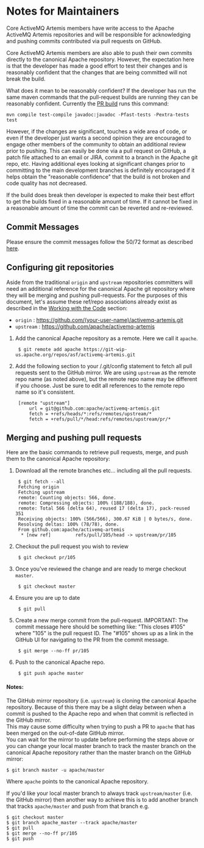# Notes for Maintainers

Core ActiveMQ Artemis members have write access to the Apache ActiveMQ Artemis repositories and will be responsible for 
acknowledging and pushing commits contributed via pull requests on GitHub.

Core ActiveMQ Artemis members are also able to push their own commits directly to the canonical Apache repository.
However, the expectation here is that the developer has made a good effort to test their changes and is reasonably
confident that the changes that are being committed will not break the build.

What does it mean to be reasonably confident? If the developer has run the same maven commands that the pull-request
builds are running they can be reasonably confident. Currently the [PR build](https://builds.apache.org/job/ActiveMQ-Artemis-PR-Build/)
runs this command:

    mvn compile test-compile javadoc:javadoc -Pfast-tests -Pextra-tests test

However, if the changes are significant, touches a wide area of code, or even if the developer just wants a second
opinion they are encouraged to engage other members of the community to obtain an additional review prior to pushing.
This can easily be done via a pull request on GitHub, a patch file attached to an email or JIRA, commit to a branch
in the Apache git repo, etc. Having additional eyes looking at significant changes prior to committing to the main
development branches is definitely encouraged if it helps obtain the "reasonable confidence" that the build is not
broken and code quality has not decreased.

If the build does break then developer is expected to make their best effort to get the builds fixed in a reasonable
amount of time. If it cannot be fixed in a reasonable amount of time the commit can be reverted and re-reviewed.

## Commit Messages

Please ensure the commit messages follow the 50/72 format as described [here](code.md#commitMessageDetails).

## Configuring git repositories

Aside from the traditional `origin` and `upstream` repositories committers will need an additional reference for the 
canonical Apache git repository where they will be merging and pushing pull-requests. For the purposes of this document,
let's assume these ref/repo associations already exist as described in the [Working with the Code](code.md) section:

- `origin` : https://github.com/(your-user-name)/activemq-artemis.git
- `upstream` : https://github.com/apache/activemq-artemis

1. Add the canonical Apache repository as a remote. Here we call it `apache`.

        $ git remote add apache https://git-wip-us.apache.org/repos/asf/activemq-artemis.git

1. Add the following section to your <artemis-repo>/.git/config statement to fetch all pull requests sent to the GitHub 
   mirror.  We are using `upstream` as the remote repo name (as noted above), but the remote repo name may be different 
   if you choose. Just be sure to edit all references to the remote repo name so it's consistent.

        [remote "upstream"]
            url = git@github.com:apache/activemq-artemis.git
            fetch = +refs/heads/*:refs/remotes/upstream/*
            fetch = +refs/pull/*/head:refs/remotes/upstream/pr/*

## Merging and pushing pull requests

Here are the basic commands to retrieve pull requests, merge, and push them to the canonical Apache repository:

1. Download all the remote branches etc... including all the pull requests.
    
        $ git fetch --all
        Fetching origin
        Fetching upstream
        remote: Counting objects: 566, done.
        remote: Compressing objects: 100% (188/188), done.
        remote: Total 566 (delta 64), reused 17 (delta 17), pack-reused 351
        Receiving objects: 100% (566/566), 300.67 KiB | 0 bytes/s, done.
        Resolving deltas: 100% (78/78), done.
        From github.com:apache/activemq-artemis
         * [new ref]         refs/pull/105/head -> upstream/pr/105
  
1. Checkout the pull request you wish to review

        $ git checkout pr/105

1. Once you've reviewed the change and are ready to merge checkout `master`.

        $ git checkout master

1. Ensure you are up to date

        $ git pull

1. Create a new merge commit from the pull-request. IMPORTANT: The commit message here should be something like: "This 
   closes #105" where "105" is the pull request ID.  The "#105" shows up as a link in the GitHub UI for navigating to 
   the PR from the commit message. 
 
        $ git merge --no-ff pr/105

1. Push to the canonical Apache repo.

        $ git push apache master

#### Notes:

The GitHub mirror repository (i.e. `upstream`) is cloning the canonical Apache repository.  Because of this there may be
a slight delay between when a commit is pushed to the Apache repo and when that commit is reflected in the GitHub mirror.  
This may cause some difficulty when trying to push a PR to `apache` that has been merged on the out-of-date GitHub mirror.  
You can wait for the mirror to update before performing the steps above or you can change your local master branch to 
track the master branch on the canonical Apache repository rather than the master branch on the GitHub mirror:

    $ git branch master -u apache/master

Where `apache` points to the canonical Apache repository.

If you'd like your local master branch to always track `upstream/master` (i.e. the GitHub mirror) then another way to 
achieve this is to add another branch that tracks `apache/master` and push from that branch e.g.

    $ git checkout master
    $ git branch apache_master --track apache/master
    $ git pull
    $ git merge --no-ff pr/105
    $ git push
